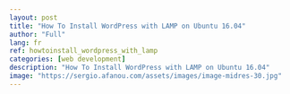 ```yaml
---
layout: post
title: "How To Install WordPress with LAMP on Ubuntu 16.04"
author: "Full"
lang: fr
ref: howtoinstall_wordpress_with_lamp
categories: [web development]
description: "How To Install WordPress with LAMP on Ubuntu 16.04"
image: "https://sergio.afanou.com/assets/images/image-midres-30.jpg"
---
```

